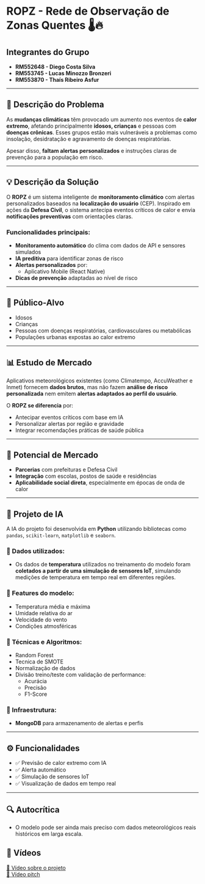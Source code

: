 # ROPZ - Rede de Observação de Zonas Quentes 🌡️🔥

## Integrantes do Grupo
- **RM552648 - Diego Costa Silva**
- **RM553745 - Lucas Minozzo Bronzeri**
- **RM553870 - Thaís Ribeiro Asfur**

---

## 📌 Descrição do Problema
As **mudanças climáticas** têm provocado um aumento nos eventos de **calor extremo**, afetando principalmente **idosos, crianças** e pessoas com **doenças crônicas**. Esses grupos estão mais vulneráveis a problemas como insolação, desidratação e agravamento de doenças respiratórias.

Apesar disso, **faltam alertas personalizados** e instruções claras de prevenção para a população em risco.

---

## 💡 Descrição da Solução
O **ROPZ** é um sistema inteligente de **monitoramento climático** com alertas personalizados baseados na **localização do usuário** (CEP). Inspirado em ações da **Defesa Civil**, o sistema antecipa eventos críticos de calor e envia **notificações preventivas** com orientações claras.

### Funcionalidades principais:
- **Monitoramento automático** do clima com dados de API e sensores simulados
- **IA preditiva** para identificar zonas de risco
- **Alertas personalizados** por:
  - Aplicativo Mobile (React Native)
- **Dicas de prevenção** adaptadas ao nível de risco

---

## 🎯 Público-Alvo
- Idosos
- Crianças
- Pessoas com doenças respiratórias, cardiovasculares ou metabólicas
- Populações urbanas expostas ao calor extremo

---

## 📊 Estudo de Mercado
Aplicativos meteorológicos existentes (como Climatempo, AccuWeather e Inmet) fornecem **dados brutos**, mas não fazem **análise de risco personalizada** nem emitem **alertas adaptados ao perfil do usuário**.

O **ROPZ se diferencia** por:
- Antecipar eventos críticos com base em IA
- Personalizar alertas por região e gravidade
- Integrar recomendações práticas de saúde pública

---

## 🚀 Potencial de Mercado
- **Parcerias** com prefeituras e Defesa Civil
- **Integração** com escolas, postos de saúde e residências
- **Aplicabilidade social direta**, especialmente em épocas de onda de calor

---

## 🧠 Projeto de IA

A IA do projeto foi desenvolvida em **Python** utilizando bibliotecas como `pandas`, `scikit-learn`, `matplotlib` e `seaborn`.

### 🔹 Dados utilizados:
- Os dados de **temperatura** utilizados no treinamento do modelo foram **coletados a partir de uma simulação de sensores IoT**, simulando medições de temperatura em tempo real em diferentes regiões.

### 🔹 Features do modelo:
- Temperatura média e máxima
- Umidade relativa do ar
- Velocidade do vento
- Condições atmosféricas

### 🔹 Técnicas e Algoritmos:
- Random Forest
- Tecnica de SMOTE
- Normalização de dados
- Divisão treino/teste com validação de performance:
  - Acurácia
  - Precisão
  - F1-Score

### 🔹 Infraestrutura:
- **MongoDB** para armazenamento de alertas e perfis

---

## ⚙️ Funcionalidades
- ✅ Previsão de calor extremo com IA
- ✅ Alerta automático
- ✅ Simulação de sensores IoT
- ✅ Visualização de dados em tempo real

---

## 🔍 Autocrítica
- O modelo pode ser ainda mais preciso com dados meteorológicos reais históricos em larga escala.

## 🎥 Vídeos

[🔗 Vídeo sobre o projeto](https://youtu.be/-Vx6H45jRYA)  
[🔗 Vídeo pitch](https://youtu.be/O1Hr3DbmBR4)
